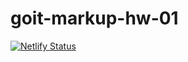 # goit-markup-hw-01
[![Netlify Status](https://api.netlify.com/api/v1/badges/573b8407-bcb8-4fd5-a3b5-5cf02f593fec/deploy-status)](https://app.netlify.com/sites/fantastic-cactus-1a043c/deploys)

